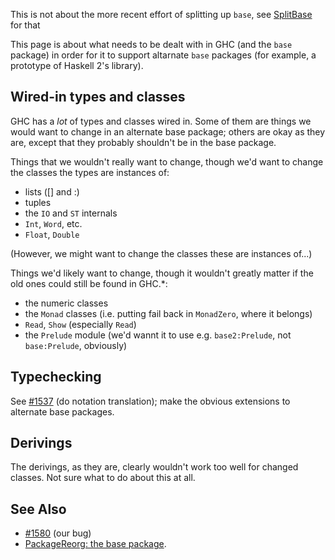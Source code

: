 
This is not about the more recent effort of splitting up `base`, see [SplitBase](split-base) for that


This page is about what needs to be dealt with in GHC (and the `base` package) in order for it to support altarnate `base` packages (for example, a prototype of Haskell 2's library).

## Wired-in types and classes


GHC has a *lot* of types and classes wired in. Some of them are things we would want to change in an alternate base package; others are okay as they are, except that they probably shouldn't be in the base package.


Things that we wouldn't really want to change, though we'd want to change the classes the types are instances of:

- lists (\[\] and :)
- tuples
- the `IO` and `ST` internals
- `Int`, `Word`, etc.
- `Float`, `Double`


(However, we might want to change the classes these are instances of...)


Things we'd likely want to change, though it wouldn't greatly matter if the old ones could still be found in GHC.\*:

- the numeric classes
- the `Monad` classes (i.e. putting fail back in `MonadZero`, where it belongs)
- `Read`, `Show` (especially `Read`)
- the `Prelude` module (we'd wannt it to use e.g. `base2:Prelude`, not `base:Prelude`, obviously)

## Typechecking


See [\#1537](https://gitlab.haskell.org//ghc/ghc/issues/1537) (do notation translation); make the obvious extensions to alternate base packages.

## Derivings


The derivings, as they are, clearly wouldn't work too well for changed classes. Not sure what to do about this at all.

## See Also

- [\#1580](https://gitlab.haskell.org//ghc/ghc/issues/1580) (our bug)
- [PackageReorg: the base package](commentary/packages/package-reorg#the-base-package).
